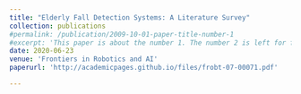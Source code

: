 ```yaml
---
title: "Elderly Fall Detection Systems: A Literature Survey"
collection: publications
#permalink: /publication/2009-10-01-paper-title-number-1
#excerpt: 'This paper is about the number 1. The number 2 is left for future work.'
date: 2020-06-23
venue: 'Frontiers in Robotics and AI'
paperurl: 'http://academicpages.github.io/files/frobt-07-00071.pdf'

---
```



